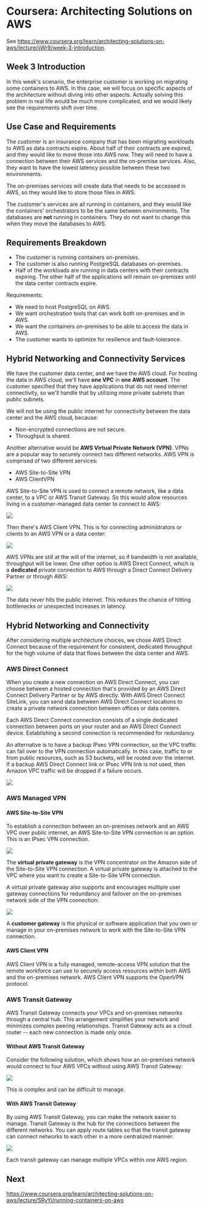 # Coursera: Architecting Solutions on AWS

See https://www.coursera.org/learn/architecting-solutions-on-aws/lecture/ijWr9/week-3-introduction.

## Week 3 Introduction

In this week's scenario, the enterprise customer is working on migrating some containers to AWS. In this case, we will focus on specific aspects of the architecture without diving into other aspects. Actually solving this problem in real life would be much more complicated, and we would likely see the requirements shift over time.

## Use Case and Requirements

The customer is an insurance company that has been migrating workloads to AWS as data contracts expire. About half of their contracts are expired, and they would like to move those into AWS now. They will need to have a connection between their AWS services and the on-premise services. Also, they want to have the lowest latency possible between these two environments.

The on-premises services will create data that needs to be accessed in AWS, so they would like to store those files in AWS.

The customer's services are all running in containers, and they would like the containers' orchestrators to be the same between environments. The databases are **not** running in containers. They do not want to change this when they move the databases to AWS.

## Requirements Breakdown

* The customer is running containers on-premises.
* The customer is also running PostgreSQL databases on-premises.
* Half of the workloads are running in data centers with their contracts expiring. The other half of the applications will remain on-premises until the data center contracts expire.

Requirements:
* We need to host PostgreSQL on AWS.
* We want orchestration tools that can work both on-premises and in AWS.
* We want the containers on-premises to be able to access the data in AWS.
* The customer wants to optimize for resilience and fault-tolerance.

## Hybrid Networking and Connectivity Services

We have the customer data center, and we have the AWS cloud. For hosting the data in AWS cloud, we'll have **one VPC** in **one AWS account**. The customer specified that they have applications that do not need internet connectivity, so we'll handle that by utilizing more private subnets than public subnets.

We will not be using the public internet for connectivity between the data center and the AWS cloud, because:
* Non-encrypted connections are not secure.
* Throughput is shared.

Another alternative would be **AWS Virtual Private Network (VPN)**. VPNs are a popular way to securely connect two different networks. AWS VPN is comprised of two different services:
* AWS Site-to-Site VPN
* AWS ClientVPN

AWS Site-to-Site VPN is used to connect a remote network, like a data center, to a VPC or AWS Transit Gateway. So this would allow resources living in a customer-managed data center to connect to AWS:

![](image1.png)

Then there's AWS Client VPN. This is for connecting administrators or clients to an AWS VPN or a data center:

![](image2.png)

AWS VPNs are still at the will of the internet, so if bandwidth is not available, throughput will be lower. One other option is AWS Direct Connect, which is a **dedicated** private connection to AWS through a Direct Connect Delivery Partner or through AWS:

![](image.png)

The data never hits the public internet. This reduces the chance of hitting bottlenecks or unexpected increases in latency.

## Hybrid Networking and Connectivity

After considering multiple architecture choices, we chose AWS Direct Connect because of the requirement for consistent, dedicated throughput for the high volume of data that flows between the data center and AWS.

### AWS Direct Connect

When you create a new connection on AWS Direct Connect, you can  choose between a hosted connection that's provided by an AWS Direct Connect Delivery Partner or by AWS directly. With AWS Direct Connect SiteLink, you can send data between AWS Direct Connect locations to create a private network connection between offices or data centers.

Each AWS Direct Connect connection consists of a single dedicated connection between ports on your router and an AWS DIrect Connect device. Establishing a second connection is recommended for redundancy.

An alternative is to have a backup IPsec VPN connection, so the VPC traffic can fail over to the VPN connection automatically. In this case, traffic to or from public resources, such as S3 buckets, will be routed over the internet. If a backup AWS Direct Connect link or IPsec VPN link is not used, then Amazon VPC traffic will be dropped if a failure occurs.

![](image3.png)

### AWS Managed VPN

#### AWS Site-to-Site VPN

To establish a connection between an on-premises network and an AWS VPC over public internet, an AWS Site-to-Site VPN connection is an option. This is an IPsec VPN connection.

![](image4.png)

The **virtual private gateway** is the VPN concentrator on the Amazon side of the Site-to-Site VPN connection. A virtual private gateway is attached to the VPC where you want to create a Site-to-Site VPN connection.

A virtual private gateway also supports and encourages multiple user gateway connections for redundancy and failover on the on-premises network side of the VPN connection:

![](image5.png)

A **customer gateway** is the physical or software application that you own or manage in your on-premises network to work with the Site-to-Site VPN connection.

#### AWS Client VPN

AWS Client VPN is a fully managed, remote-access VPN solution that the remote workforce can use to securely access resources within both AWS and the on-premises network. AWS Client VPN supports the OpenVPN protocol.

### AWS Transit Gateway

AWS Transit Gateway connects your VPCs and on-premises networks through a central hub. This arrangement simplifies your network and minimizes complex peering relationships. Transit Gateway acts as a cloud router -- each new connection is made only once.

#### Without AWS Transit Gateway

Consider the following solution, which shows how an on-premises network would connect to four AWS VPCs without using AWS Transit Gateway:

![](image6.png)

This is complex and can be difficult to manage.

#### With AWS Transit Gateway

By using AWS Transit Gateway, you can make the network easier to manage. Transit Gateway is the hub for the connections between the different networks. You can apply route tables so that the transit gateway can connect networks to each other in a more centralized manner:

![](image7.png)

Each transit gateway can manage multiple VPCs within one AWS region.

## Next

https://www.coursera.org/learn/architecting-solutions-on-aws/lecture/SRyYi/running-containers-on-aws